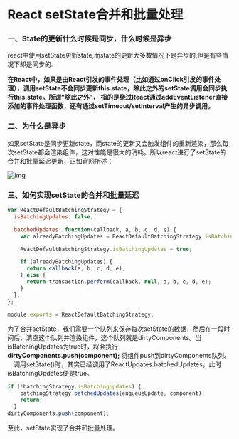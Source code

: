 # React setState合并和批量处理

### 一、State的更新什么时候是同步，什么时候是异步

react中使用setState更新state,而state的更新大多数情况下是异步的,但是有些情况下却是同步的.

  **在React中，如果是由React引发的事件处理（比如通过onClick引发的事件处理），调用setState不会同步更新this.state，除此之外的setState调用会同步执行this.state。所谓“除此之外”，** **指的是绕过React通过addEventListener直接添加的事件处理函数，还有通过setTimeout/setInterval产生的异步调用。** 

### 二、为什么是异步

如果setState是同步更新state，而state的更新又会触发组件的重新渲染，那么每次setState都会渲染组件，这对性能是很大的消耗。所以react进行了setState的合并和批量延迟更新，正如官网所述： 

![img](https://p1-jj.byteimg.com/tos-cn-i-t2oaga2asx/gold-user-assets/2020/3/14/170d9322457d5537~tplv-t2oaga2asx-zoom-in-crop-mark:1304:0:0:0.awebp) 

### 三、如何实现setState的合并和批量延迟

```js
var ReactDefaultBatchingStrategy = {
  isBatchingUpdates: false,

  batchedUpdates: function(callback, a, b, c, d, e) {
    var alreadyBatchingUpdates = ReactDefaultBatchingStrategy.isBatchingUpdates;

    ReactDefaultBatchingStrategy.isBatchingUpdates = true;

    if (alreadyBatchingUpdates) {
      return callback(a, b, c, d, e);
    } else {
      return transaction.perform(callback, null, a, b, c, d, e);
    }
  },
};

module.exports = ReactDefaultBatchingStrategy;
```

为了合并setState，我们需要一个队列来保存每次setState的数据，然后在一段时间后，清空这个队列并渲染组件，这个队列就是dirtyComponents。当isBatchingUpdates为true时，将会执行 **dirtyComponents.push(component);** 将组件push到dirtyComponents队列。
  调用setState()时，其实已经调用了ReactUpdates.batchedUpdates，此时isBatchingUpdates便是true。

```js
if (!batchingStrategy.isBatchingUpdates) {
    batchingStrategy.batchedUpdates(enqueueUpdate, component);
    return;
  }
dirtyComponents.push(component);
```

至此，setState实现了合并和批量处理。 

 

 

 
